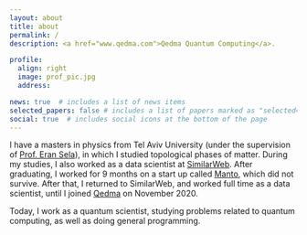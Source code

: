 ```yaml
---
layout: about
title: about
permalink: /
description: <a href="www.qedma.com">Qedma Quantum Computing</a>. 

profile:
  align: right
  image: prof_pic.jpg
  address: 

news: true  # includes a list of news items
selected_papers: false # includes a list of papers marked as "selected={true}"
social: true  # includes social icons at the bottom of the page
---
```


I have a masters in physics from Tel Aviv University (under the supervision of [Prof. Eran Sela](https://www3.tau.ac.il/eransela/index.php)), in which I studied topological phases of matter. During my studies, I also worked as a data scientist at [SimilarWeb](https://www.similarweb.com/). After graduating, I worked for 9 months on a start up called [Manto](https://finder.startupnationcentral.org/company_page/manto-ai), which did not survive. After that, I returned to SimilarWeb, and worked full time as a data scientist, until I joined [Qedma](www.qedma.com) on November 2020.

Today, I work as a quantum scientist, studying problems related to quantum computing, as well as doing general programming.

